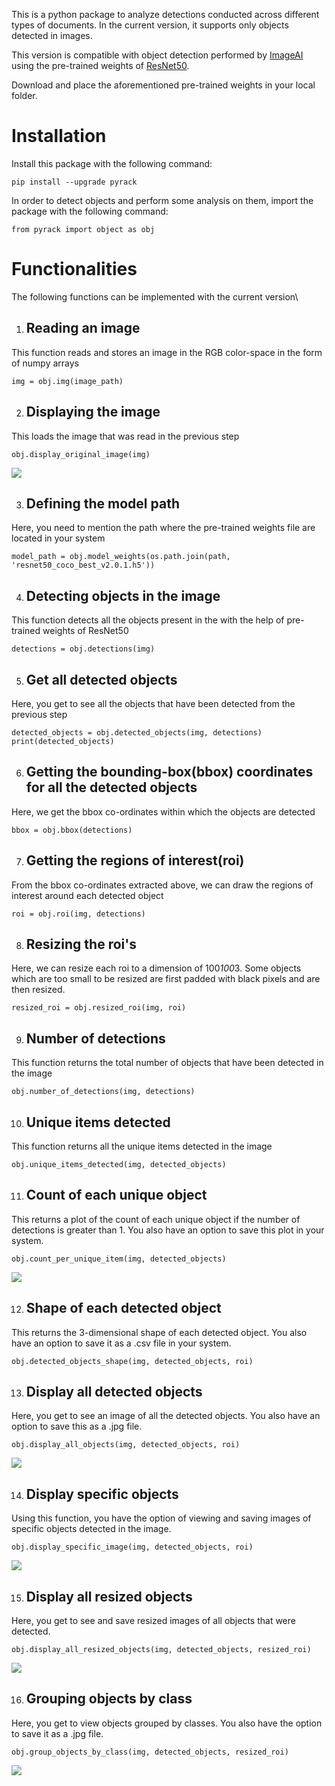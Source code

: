 This is a python package to analyze detections conducted across different types of documents. In the current version, it supports only objects detected in images.

This version is compatible with object detection performed by [ImageAI](https://github.com/OlafenwaMoses/ImageAI) using the pre-trained weights of [ResNet50](https://github.com/OlafenwaMoses/ImageAI/releases/download/1.0/resnet50_coco_best_v2.0.1.h5).

Download and place the aforementioned pre-trained weights in your local folder.

# Installation
Install this package with the following command:
```
pip install --upgrade pyrack
```
In order to detect objects and perform some analysis on them, import the package with the following command:
```
from pyrack import object as obj
```

# Functionalities
The following functions can be implemented with the current version\
1) ## Reading an image

This function reads and stores an image in the RGB color-space in the form of numpy arrays
```
img = obj.img(image_path)
```

2) ## Displaying the image

This loads the image that was read in the previous step

```
obj.display_original_image(img)
```

![](Images/original_image.png)

3) ## Defining the model path

Here, you need to mention the path where the pre-trained weights file are located in your system

```
model_path = obj.model_weights(os.path.join(path, 'resnet50_coco_best_v2.0.1.h5'))
```

4) ## Detecting objects in the image

This function detects all the objects present in the with the help of pre-trained weights of ResNet50

```
detections = obj.detections(img)
```

5) ## Get all detected objects

Here, you get to see all the objects that have been detected from the previous step

```
detected_objects = obj.detected_objects(img, detections)
print(detected_objects)
```

6) ## Getting the bounding-box(bbox) coordinates for all the detected objects

Here, we get the bbox co-ordinates within which the objects are detected

```
bbox = obj.bbox(detections)
```

7) ## Getting the regions of interest(roi)

From the bbox co-ordinates extracted above, we can draw the regions of interest around each detected object

```
roi = obj.roi(img, detections)
```

8) ## Resizing the roi's

Here, we can resize each roi to a dimension of 100*100*3. Some objects which are too small to be resized are first padded with black pixels and are then resized.

```
resized_roi = obj.resized_roi(img, roi)
```

9) ## Number of detections

This function returns the total number of objects that have been detected in the image

```
obj.number_of_detections(img, detections)
```

10) ## Unique items detected

This function returns all the unique items detected in the image

```
obj.unique_items_detected(img, detected_objects)
```

11) ## Count of each unique object

This returns a plot of the count of each unique object if the number of detections is greater than 1. You also have an option to save this plot in your system.

```
obj.count_per_unique_item(img, detected_objects)
```

![](Images/count_of_each_object.png)

12) ## Shape of each detected object

This returns the 3-dimensional shape of each detected object. You also have an option to save it as a .csv file in your system.

```
obj.detected_objects_shape(img, detected_objects, roi)
```

13) ## Display all detected objects

Here, you get to see an image of all the detected objects. You also have an option to save this as a .jpg file.

```
obj.display_all_objects(img, detected_objects, roi)
```

![](Images/display_all_objects.png)

14) ## Display specific objects

Using this function, you have the option of viewing and saving images of specific objects detected in the image.

```
obj.display_specific_image(img, detected_objects, roi)
```

![](Images/display_specific_objects.png)

15) ## Display all resized objects

Here, you get to see and save resized images of all objects that were detected.

```
obj.display_all_resized_objects(img, detected_objects, resized_roi)
```

![](Images/display_resized_objects.png)

16) ## Grouping objects by class

Here, you get to view objects grouped by classes. You also have the option to save it as a .jpg file.

```
obj.group_objects_by_class(img, detected_objects, resized_roi)
```

![](Images/group_objects_by_class.png)




 
